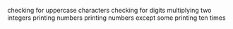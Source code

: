 checking for uppercase characters
checking for digits
multiplying two integers
printing numbers
printing numbers except some
printing ten times
